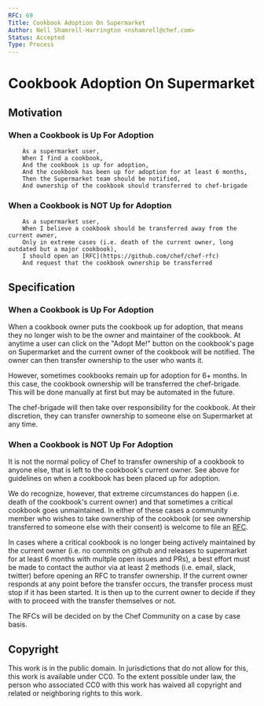 ```yaml
---
RFC: 69
Title: Cookbook Adoption On Supermarket
Author: Nell Shamrell-Harrington <nshamrell@chef.com>
Status: Accepted
Type: Process
---
```


# Cookbook Adoption On Supermarket

## Motivation

### When a Cookbook is Up For Adoption
```
    As a supermarket user,
    When I find a cookbook,
    And the cookbook is up for adoption,
    And the cookbook has been up for adoption for at least 6 months,
    Then the Supermarket team should be notified,
    And ownership of the cookbook should transferred to chef-brigade
```

### When a Cookbook is NOT Up for Adoption
```
    As a supermarket user,
    When I believe a cookbook should be transferred away from the current owner,
    Only in extreme cases (i.e. death of the current owner, long outdated but a major cookbook),
    I should open an [RFC](https://github.com/chef/chef-rfc)
    And request that the cookbook ownership be transferred
```

## Specification

### When a Cookbook is Up For Adoption

When a cookbook owner puts the cookbook up for adoption, that means they no
longer wish to be the owner and maintainer of the cookbook. At anytime a user
can click on the "Adopt Me!" button on the cookbook's page on Supermarket and
the current owner of the cookbook will be notified. The owner can then transfer
ownership to the user who wants it.

However, sometimes cookbooks remain up for adoption for 6+ months.  In this
case, the cookbook ownership will be transferred the chef-brigade.  This will
be done manually at first but may be automated in the future.

The chef-brigade will then take over responsibility for the cookbook.  At their
discretion, they can transfer ownership to someone else on Supermarket at any time.

### When a Cookbook is NOT Up For Adoption

It is not the normal policy of Chef to transfer ownership of a cookbook to anyone
else, that is left to the cookbook's current owner.  See above for guidelines on
when a cookbook has been placed up for adoption.

We do recognize, however, that extreme circumstances do happen (i.e. death of the
cookbook's current owner) and that sometimes a critical cookbook goes unmaintained.
In either of these cases a community member who wishes to take ownership
of the cookbook (or see ownership transferred to someone else with their
consent) is welcome to file an [RFC](https://github.com/chef/chef-rfc).

In cases where a critical cookbook is no longer being actively maintained by the
current owner (i.e. no commits on github and releases to supermarket for at least 6
months with multple open issues and PRs), a best effort must be made to contact the
author via at least 2 methods (i.e. email, slack, twitter) before opening an RFC to
transfer ownership.  If the current owner responds at any point before the transfer
occurs, the transfer process must stop if it has been started.  It is then up to the
current owner to decide if they with to proceed with the transfer themselves or not.

The RFCs will be decided on by the Chef Community on a case by case basis.

## Copyright

This work is in the public domain. In jurisdictions that do not allow for this,
this work is available under CC0. To the extent possible under law, the person
who associated CC0 with this work has waived all copyright and related or
neighboring rights to this work.
